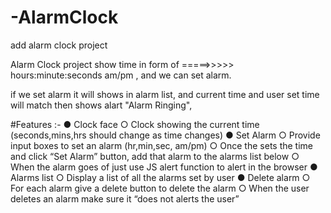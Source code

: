 # -AlarmClock
add alarm clock project

Alarm Clock project show time in form of   =====>>>>>   hours:minute:seconds am/pm , 
and we can set alarm. 

if we set alarm it will shows in alarm list, 
and current time and user set time will match then shows alart "Alarm Ringing",

#Features :-
● Clock face
  ○ Clock showing the current time (seconds,mins,hrs should change as time
    changes)
● Set Alarm
  ○ Provide input boxes to set an alarm (hr,min,sec, am/pm)
  ○ Once the sets the time and click “Set Alarm” button, add that alarm to the alarms
    list below
  ○ When the alarm goes of just use JS alert function to alert in the browser
● Alarms list
  ○ Display a list of all the alarms set by user
● Delete alarm
  ○ For each alarm give a delete button to delete the alarm
  ○ When the user deletes an alarm make sure it “does not alerts the user”

